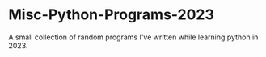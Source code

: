 # Misc-Python-Programs-2023
A small collection of random programs I've written while learning python in 2023.
